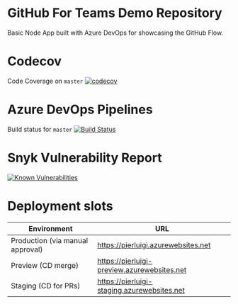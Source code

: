 # GitHub For Teams Demo Repository

Basic Node App built with Azure DevOps for showcasing the GitHub Flow.

# Codecov 

Code Coverage on `master`
[![codecov](https://codecov.io/gh/pierluigi/azure-devops-demo/branch/master/graph/badge.svg)](https://codecov.io/gh/pierluigi/azure-devops-demo)

# Azure DevOps Pipelines

Build status for `master`
[![Build Status](https://dev.azure.com/pierluigi-github/GitHub%20Azure%20DevOps%20Demos/_apis/build/status/Master?branchName=master)](https://dev.azure.com/pierluigi-github/GitHub%20Azure%20DevOps%20Demos/_build/latest?definitionId=6?branchName=master)

# Snyk Vulnerability Report
 [![Known Vulnerabilities](https://snyk.io/test/github/pierluigi/azure-devops-demo/badge.svg)](https://snyk.io/test/github/pierluigi/azure-devops-demo) 

# Deployment slots

| Environment | URL |
| ----------- | --- | 
| Production (via manual approval) | https://pierluigi.azurewebsites.net |
| Preview (CD merge) | https://pierluigi-preview.azurewebsites.net |
| Staging (CD for PRs) | https://pierluigi-staging.azurewebsites.net |
